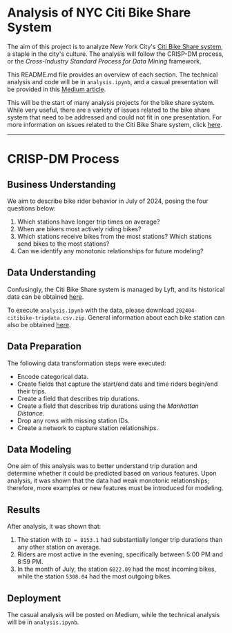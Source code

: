# Analysis of NYC Citi Bike Share System

The aim of this project is to analyze New York City's [Citi Bike Share system](https://citibikenyc.com/), a staple in the city's culture. The analysis will follow the CRISP-DM process, or the _Cross-Industry Standard Process for Data Mining_ framework.

This README.md file provides an overview of each section. The technical analysis and code will be in `analysis.ipynb`, and a casual presentation will be provided in this [Medium article]().

This will be the start of many analysis projects for the bike share system. While very useful, there are a variety of issues related to the bike share system that need to be addressed and could not fit in one presentation. For more information on issues related to the Citi Bike Share system, click [here](https://comptroller.nyc.gov/reports/riding-forward-overhauling-citi-bikes-contract-for-better-more-equitable-service/).

---

# CRISP-DM Process

## Business Understanding
We aim to describe bike rider behavior in July of 2024, posing the four questions below:

1. Which stations have longer trip times on average?
2. When are bikers most actively riding bikes?
3. Which stations receive bikes from the most stations? Which stations send bikes to the most stations?
4. Can we identify any monotonic relationships for future modeling?

## Data Understanding
Confusingly, the Citi Bike Share system is managed by Lyft, and its historical data can be obtained [here](https://s3.amazonaws.com/tripdata/index.html).

To execute `analysis.ipynb` with the data, please download `202404-citibike-tripdata.csv.zip`. General information about each bike station can also be obtained [here](https://gbfs.lyft.com/gbfs/2.3/bkn/en/station_information.json).

## Data Preparation
The following data transformation steps were executed:

- Encode categorical data.
- Create fields that capture the start/end date and time riders begin/end their trips.
- Create a field that describes trip durations.
- Create a field that describes trip durations using the _Manhattan Distance_.
- Drop any rows with missing station IDs.
- Create a network to capture station relationships.

## Data Modeling
One aim of this analysis was to better understand trip duration and determine whether it could be predicted based on various features. Upon analysis, it was shown that the data had weak monotonic relationships; therefore, more examples or new features must be introduced for modeling.

## Results
After analysis, it was shown that:

1. The station with `ID = 8153.1` had substantially longer trip durations than any other station on average.
2. Riders are most active in the evening, specifically between 5:00 PM and 8:59 PM.
3. In the month of July, the station `6822.09` had the most incoming bikes, while the station `5308.04` had the most outgoing bikes.

## Deployment
The casual analysis will be posted on Medium, while the technical analysis will be in `analysis.ipynb`.
